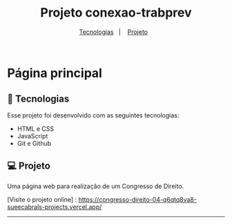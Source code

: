 
<h1 align="center"> Projeto conexao-trabprev </h1>

<p align="center">
  <a href="#-tecnologias">Tecnologias</a>&nbsp;&nbsp;&nbsp;|&nbsp;&nbsp;&nbsp;
  <a href="#-projeto">Projeto</a>&nbsp;&nbsp;&nbsp;
</p>

<br>

# Página principal
<p align="center">
   
</p>

## 🚀 Tecnologias

Esse projeto foi desenvolvido com as seguintes tecnologias:

- HTML e CSS
- JavaScript
- Git e Github

## 💻 Projeto

Uma página web para realização de um Congresso de Direito.

[Visite o projeto online] : https://congresso-direito-04-q6qtq8va8-sueecabrals-projects.vercel.app/




---
